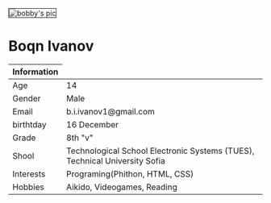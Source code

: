 <!DOCTYPE html>
<html lang="en">
	<head>
		<meta charset="utf-8">
		<meta http-equiv="X-UA-Compatible" content="IE=edge">
		<meta name="viewport" content="width=device-width, initial-scale=1">
		<link rel="stylesheet" href="https://maxcdn.bootstrapcdn.com/bootstrap/3.3.7/css/bootstrap.min.css" integrity="sha384-BVYiiSIFeK1dGmJRAkycuHAHRg32OmUcww7on3RYdg4Va+PmSTsz/K68vbdEjh4u" crossorigin="anonymous">
		<link rel="stylesheet" href="https://maxcdn.bootstrapcdn.com/bootstrap/3.3.7/css/bootstrap-theme.min.css" integrity="sha384-rHyoN1iRsVXV4nD0JutlnGaslCJuC7uwjduW9SVrLvRYooPp2bWYgmgJQIXwl/Sp" crossorigin="anonymous">
		<link href="css/bootstrap.min.css" rel="stylesheet">
	</head>
	<body>
		<div>
			<div col-xs-12 col-md-4>
			<img src="https://encrypted-tbn0.gstatic.com/images?q=tbn:ANd9GcQtRPZkcP1i0HooGxgdXd_r6iVCrslvPH34t-WZltKpDS3olzcuwA" border="1px" alt="bobby's pic" />
			</div>
			<div col-xs-12 col-md-4>
			<h1>Boqn Ivanov</h1>
			</div>
		</div>
		<div>
			<div col-xs-12 col-md-2>
			</div>
			<div col-xs-12 col-md-7>          
			<table class="table">
				<thead>
					<tr>
						<th>Information</th>
					</tr>
				</thead>
				<tbody>
					<tr>
						<td>Age</td>
						<td>14</td>
					</tr>
					<tr>
						<td>Gender</td>
						<td>Male</td>
					</tr>
					<tr>
						<td>Email</td>
						<td>b.i.ivanov1@gmail.com</td>
					</tr>
					<tr>
						<td>birthtday</td>
						<td>16 December</td>
					</tr>
					<tr>
						<td>Grade</td>
						<td>8th "v"</td>
					</tr>
					<tr>
						<td>Shool</td>
						<td>Technological School Electronic Systems (TUES), Technical University Sofia </td>
					</tr>
					<tr>
						<td>Interests</td>
						<td>Programing(Phithon, HTML, CSS)</td>
					</tr>
					<tr>
						<td>Hobbies</td>
						<td>Aikido, Videogames, Reading</td>
					</tr>
				</tbody>
			</table>
			</div>
		</div>			
	</body>
</html>
